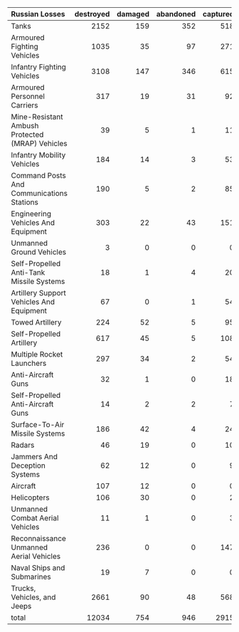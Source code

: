 | Russian Losses                                   |   destroyed |   damaged |   abandoned |   captured |   total |
|:-------------------------------------------------|------------:|----------:|------------:|-----------:|--------:|
| Tanks                                            |        2152 |       159 |         352 |        518 |    3181 |
| Armoured Fighting Vehicles                       |        1035 |        35 |          97 |        271 |    1438 |
| Infantry Fighting Vehicles                       |        3108 |       147 |         346 |        615 |    4216 |
| Armoured Personnel Carriers                      |         317 |        19 |          31 |         92 |     459 |
| Mine-Resistant Ambush Protected  (MRAP) Vehicles |          39 |         5 |           1 |         11 |      56 |
| Infantry Mobility Vehicles                       |         184 |        14 |           3 |         53 |     254 |
| Command Posts And Communications Stations        |         190 |         5 |           2 |         85 |     282 |
| Engineering Vehicles And Equipment               |         303 |        22 |          43 |        151 |     519 |
| Unmanned Ground Vehicles                         |           3 |         0 |           0 |          0 |       3 |
| Self-Propelled Anti-Tank Missile Systems         |          18 |         1 |           4 |         20 |      43 |
| Artillery Support Vehicles And Equipment         |          67 |         0 |           1 |         54 |     122 |
| Towed Artillery                                  |         224 |        52 |           5 |         95 |     376 |
| Self-Propelled Artillery                         |         617 |        45 |           5 |        108 |     775 |
| Multiple Rocket Launchers                        |         297 |        34 |           2 |         54 |     387 |
| Anti-Aircraft Guns                               |          32 |         1 |           0 |         18 |      51 |
| Self-Propelled Anti-Aircraft Guns                |          14 |         2 |           2 |          7 |      25 |
| Surface-To-Air Missile Systems                   |         186 |        42 |           4 |         24 |     256 |
| Radars                                           |          46 |        19 |           0 |         10 |      75 |
| Jammers And Deception Systems                    |          62 |        12 |           0 |          9 |      83 |
| Aircraft                                         |         107 |        12 |           0 |          0 |     119 |
| Helicopters                                      |         106 |        30 |           0 |          2 |     138 |
| Unmanned Combat Aerial Vehicles                  |          11 |         1 |           0 |          3 |      15 |
| Reconnaissance Unmanned Aerial Vehicles          |         236 |         0 |           0 |        147 |     383 |
| Naval Ships and Submarines                       |          19 |         7 |           0 |          0 |      26 |
| Trucks, Vehicles, and Jeeps                      |        2661 |        90 |          48 |        568 |    3367 |
| total                                            |       12034 |       754 |         946 |       2915 |   16649 |